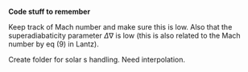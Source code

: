 <b>Code stuff to remember</b>

Keep track of Mach number and make sure this is low. Also that the superadiabaticity parameter $\Delta\nabla$ is low (this is also related to the Mach number by eq (9) in Lantz).

Create folder for solar s handling. Need interpolation.